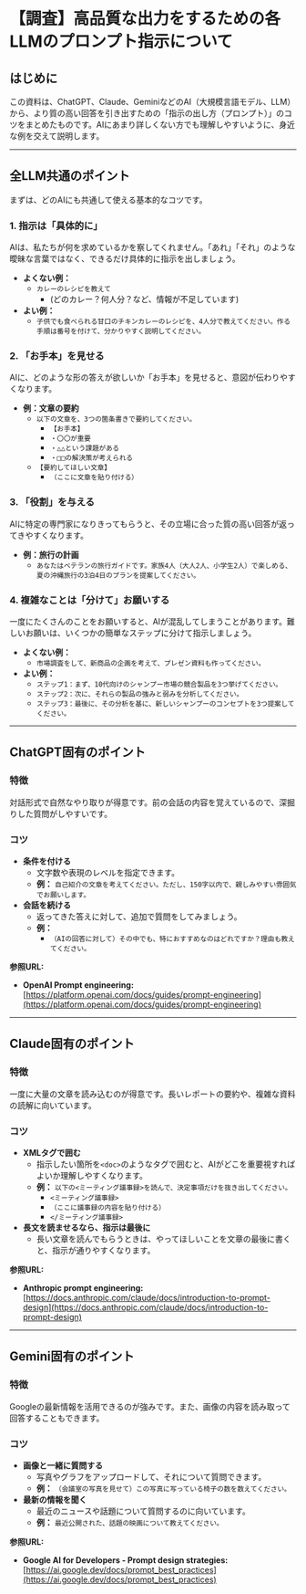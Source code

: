 # 【調査】高品質な出力をするための各LLMのプロンプト指示について

## はじめに
この資料は、ChatGPT、Claude、GeminiなどのAI（大規模言語モデル、LLM）から、より質の高い回答を引き出すための「指示の出し方（プロンプト）」のコツをまとめたものです。AIにあまり詳しくない方でも理解しやすいように、身近な例を交えて説明します。

---

## 全LLM共通のポイント
まずは、どのAIにも共通して使える基本的なコツです。

### 1. 指示は「具体的に」
AIは、私たちが何を求めているかを察してくれません。「あれ」「それ」のような曖昧な言葉ではなく、できるだけ具体的に指示を出しましょう。

- **よくない例：**
  - `カレーのレシピを教えて`
    - (どのカレー？何人分？など、情報が不足しています)
- **よい例：**
  - `子供でも食べられる甘口のチキンカレーのレシピを、4人分で教えてください。作る手順は番号を付けて、分かりやすく説明してください。`

### 2. 「お手本」を見せる
AIに、どのような形の答えが欲しいか「お手本」を見せると、意図が伝わりやすくなります。

- **例：文章の要約**
  - `以下の文章を、3つの箇条書きで要約してください。`
    - `【お手本】`
    - `・〇〇が重要`
    - `・△△という課題がある`
    - `・□□の解決策が考えられる`
  - `【要約してほしい文章】`
    - `（ここに文章を貼り付ける）`

### 3. 「役割」を与える
AIに特定の専門家になりきってもらうと、その立場に合った質の高い回答が返ってきやすくなります。

- **例：旅行の計画**
  - `あなたはベテランの旅行ガイドです。家族4人（大人2人、小学生2人）で楽しめる、夏の沖縄旅行の3泊4日のプランを提案してください。`

### 4. 複雑なことは「分けて」お願いする
一度にたくさんのことをお願いすると、AIが混乱してしまうことがあります。難しいお願いは、いくつかの簡単なステップに分けて指示しましょう。

- **よくない例：**
  - `市場調査をして、新商品の企画を考えて、プレゼン資料も作ってください。`
- **よい例：**
  - `ステップ1：まず、10代向けのシャンプー市場の競合製品を3つ挙げてください。`
  - `ステップ2：次に、それらの製品の強みと弱みを分析してください。`
  - `ステップ3：最後に、その分析を基に、新しいシャンプーのコンセプトを3つ提案してください。`

---

## ChatGPT固有のポイント

### 特徴
対話形式で自然なやり取りが得意です。前の会話の内容を覚えているので、深掘りした質問がしやすいです。

### コツ
- **条件を付ける**
  - 文字数や表現のレベルを指定できます。
  - **例：** `自己紹介の文章を考えてください。ただし、150字以内で、親しみやすい雰囲気でお願いします。`
- **会話を続ける**
  - 返ってきた答えに対して、追加で質問をしてみましょう。
  - **例：**
    - `（AIの回答に対して）その中でも、特におすすめなのはどれですか？理由も教えてください。`

**参照URL:**
- **OpenAI Prompt engineering:** [https://platform.openai.com/docs/guides/prompt-engineering](https://platform.openai.com/docs/guides/prompt-engineering)

---

## Claude固有のポイント

### 特徴
一度に大量の文章を読み込むのが得意です。長いレポートの要約や、複雑な資料の読解に向いています。

### コツ
- **XMLタグで囲む**
  - 指示したい箇所を`<doc>`のようなタグで囲むと、AIがどこを重要視すればよいか理解しやすくなります。
  - **例：** `以下の<ミーティング議事録>を読んで、決定事項だけを抜き出してください。`
    - `<ミーティング議事録>`
    - `（ここに議事録の内容を貼り付ける）`
    - `</ミーティング議事録>`
- **長文を読ませるなら、指示は最後に**
  - 長い文章を読んでもらうときは、やってほしいことを文章の最後に書くと、指示が通りやすくなります。

**参照URL:**
- **Anthropic prompt engineering:** [https://docs.anthropic.com/claude/docs/introduction-to-prompt-design](https://docs.anthropic.com/claude/docs/introduction-to-prompt-design)

---

## Gemini固有のポイント

### 特徴
Googleの最新情報を活用できるのが強みです。また、画像の内容を読み取って回答することもできます。

### コツ
- **画像と一緒に質問する**
  - 写真やグラフをアップロードして、それについて質問できます。
  - **例：** `（会議室の写真を見せて）この写真に写っている椅子の数を数えてください。`
- **最新の情報を聞く**
  - 最近のニュースや話題について質問するのに向いています。
  - **例：** `最近公開された、話題の映画について教えてください。`

**参照URL:**
- **Google AI for Developers - Prompt design strategies:** [https://ai.google.dev/docs/prompt_best_practices](https://ai.google.dev/docs/prompt_best_practices)
